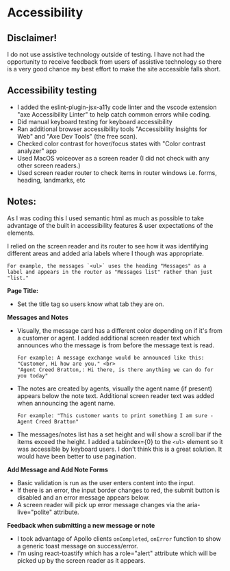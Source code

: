 # Accessibility

## Disclaimer!

I do not use assistive technology outside of testing. I have not had the opportunity to receive feedback from users of assistive technology so there is a very good chance my best effort to make the site accessible falls short.

## Accessibility testing

-   I added the eslint-plugin-jsx-a11y code linter and the vscode extension "axe Accessibility Linter"
    to help catch common errors while coding.
-   Did manual keyboard testing for keyboard accessibility
-   Ran additional browser accessibility tools "Accessibility Insights for Web"
    and "Axe Dev Tools" (the free scan).
-   Checked color contrast for hover/focus states with "Color contrast analyzer" app
-   Used MacOS voiceover as a screen reader (I did not check with any other screen readers.)
-   Used screen reader router to check items in router windows i.e. forms, heading, landmarks, etc

## Notes:

As I was coding this I used semantic html as much as possible to take advantage of the built in accessibility features & user expectations of the elements.

I relied on the screen reader and its router to see how it was identifying different areas and added aria labels where I though was appropriate.

    For example, the messages `<ul>` uses the heading "Messages" as a label and appears in the router as "Messages list" rather than just "list."

**Page Title:**

-   Set the title tag so users know what tab they are on.

**Messages and Notes**

-   Visually, the message card has a different color depending on if it's from a customer or agent.
    I added additional screen reader text which announces who the message is from before the message text is read.

        For example: A message exchange would be announced like this:
        "Customer, Hi how are you." <br>
        "Agent Creed Bratton,: Hi there, is there anything we can do for you today"

-   The notes are created by agents, visually the agent name (if present) appears below the note text.
    Additional screen reader text was added when announcing the agent name.

        For example: "This customer wants to print something I am sure - Agent Creed Bratton"

-   The messages/notes list has a set height and will show a scroll bar if the items exceed the height.
    I added a tabindex={0} to the `<ul>` element so it was accessible by keyboard users. I don't think this is a great solution. It would have been better to use pagination.

**Add Message and Add Note Forms**

-   Basic validation is run as the user enters content into the input.
-   If there is an error, the input border changes to red, the submit button is disabled and
    an error message appears below.
-   A screen reader will pick up error message changes via the aria-live="polite" attribute.

**Feedback when submitting a new message or note**

-   I took advantage of Apollo clients `onCompleted`, `onError` function to show a
    generic toast message on success/error.
-   I'm using react-toastify which has a role="alert" attribute which will be picked up
    by the screen reader as it appears.
